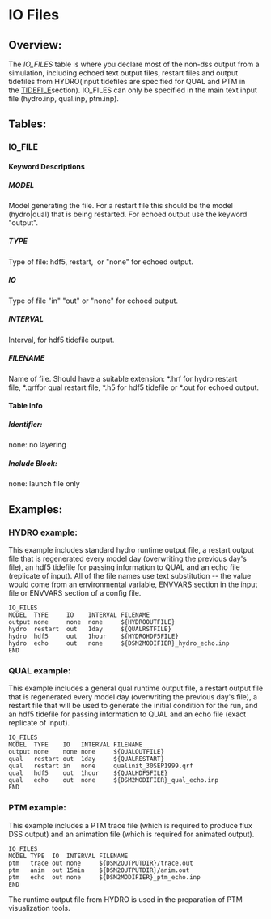 # IO Files

## Overview:

The *IO_FILES* table is where you declare most of the non-dss output
from a simulation, including echoed text output files, restart files and
output tidefiles from HYDRO(input tidefiles are specified for QUAL and
PTM in the <a
href="file:///D:/delta/dsm2_v812_2309_fresh/documentation/html/reference/tidefile.html"
rel="nofollow">TIDEFILE</a>section). IO_FILES can only be specified in
the main text input file (hydro.inp, qual.inp, ptm.inp).

## Tables:

### IO_FILE

#### Keyword Descriptions

##### MODEL

Model generating the file. For a restart file this should be the model
(hydro\|qual) that is being restarted. For echoed output use the keyword
"output".

##### TYPE

Type of file: hdf5, restart,  or "none" for echoed output.

##### IO

Type of file "in" "out" or "none" for echoed output.

##### INTERVAL

Interval, for hdf5 tidefile output.

##### FILENAME

Name of file. Should have a suitable extension: \*.hrf for hydro restart
file, \*.qrffor qual restart file, \*.h5 for hdf5 tidefile or \*.out for
echoed output.

#### Table Info

##### Identifier:

none: no layering

##### Include Block:

none: launch file only

  

## Examples:

### HYDRO example:

This example includes standard hydro runtime output file, a restart
output file that is regenerated every model day (overwriting the
previous day's file), an hdf5 tidefile for passing information to QUAL
and an echo file (replicate of input). All of the file names use text
substitution -- the value would come from an environmental variable,
ENVVARS section in the input file or ENVVARS section of a config file.

    IO_FILES      
    MODEL  TYPE     IO    INTERVAL FILENAME  
    output none     none  none     ${HYDROOUTFILE}  
    hydro  restart  out   1day     ${QUALRSTFILE}  
    hydro  hdf5     out   1hour    ${HYDROHDF5FILE}  
    hydro  echo     out   none     ${DSM2MODIFIER}_hydro_echo.inp  
    END

### QUAL example:

This example includes a general qual runtime output file, a restart
output file that is regenerated every model day (overwriting the
previous day's file), a restart file that will be used to generate the
initial condition for the run, and an hdf5 tidefile for passing
information to QUAL and an echo file (exact replicate of input).

    IO_FILES      
    MODEL  TYPE    IO   INTERVAL FILENAME  
    output none    none none     ${QUALOUTFILE}  
    qual   restart out  1day     ${QUALRESTART}  
    qual   restart in   none     qualinit_30SEP1999.qrf  
    qual   hdf5    out  1hour    ${QUALHDF5FILE} 
    qual   echo    out  none     ${DSM2MODIFIER}_qual_echo.inp  
    END

  

### PTM example:

This example includes a PTM trace file (which is required to produce
flux DSS output) and an animation file (which is required for animated
output).

    IO_FILES      
    MODEL TYPE  IO  INTERVAL FILENAME  
    ptm   trace out none     ${DSM2OUTPUTDIR}/trace.out  
    ptm   anim  out 15min    ${DSM2OUTPUTDIR}/anim.out
    ptm   echo  out none     ${DSM2MODIFIER}_ptm_echo.inp  
    END

  

The runtime output file from HYDRO is used in the preparation of PTM
visualization tools.

  
